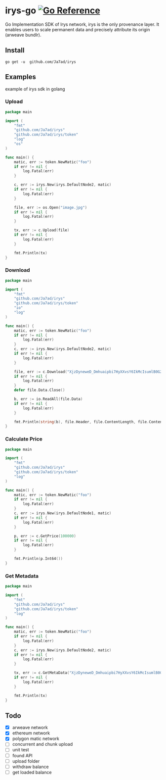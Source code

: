 # irys-go [![Go Reference](https://pkg.go.dev/badge/github.com/Ja7ad/irys.svg)](https://pkg.go.dev/github.com/Ja7ad/irys)
Go Implementation SDK of Irys network, irys is the only provenance layer. It enables users to scale permanent data and precisely attribute its origin (arweave bundlr).

## Install

```shell
go get -u  github.com/Ja7ad/irys
```

## Examples

example of irys sdk in golang 

### Upload

```go
package main

import (
	"fmt"
	"github.com/Ja7ad/irys"
	"github.com/Ja7ad/irys/token"
	"log"
	"os"
)

func main() {
	matic, err := token.NewMatic("foo")
	if err != nil {
		log.Fatal(err)
	}

	c, err := irys.New(irys.DefaultNode2, matic)
	if err != nil {
		log.Fatal(err)
	}

	file, err := os.Open("image.jpg")
	if err != nil {
		log.Fatal(err)
	}

	tx, err := c.Upload(file)
	if err != nil {
		log.Fatal(err)
	}

	fmt.Println(tx)
}
```

### Download

```go
package main

import (
	"fmt"
	"github.com/Ja7ad/irys"
	"github.com/Ja7ad/irys/token"
	"io"
	"log"
)

func main() {
	matic, err := token.NewMatic("foo")
	if err != nil {
		log.Fatal(err)
	}
	c, err := irys.New(irys.DefaultNode2, matic)
	if err != nil {
		log.Fatal(err)
	}

	file, err := c.Download("XjzDyneweD_Dmhuaipbi7HyXXvsY6IkMcIsumlB0G2M")
	if err != nil {
		log.Fatal(err)
	}
	defer file.Data.Close()

	b, err := io.ReadAll(file.Data)
	if err != nil {
		log.Fatal(err)
	}

	fmt.Println(string(b), file.Header, file.ContentLength, file.ContentType)
}
```

### Calculate Price

```go
package main

import (
	"fmt"
	"github.com/Ja7ad/irys"
	"github.com/Ja7ad/irys/token"
	"log"
)

func main() {
	matic, err := token.NewMatic("foo")
	if err != nil {
		log.Fatal(err)
	}
	c, err := irys.New(irys.DefaultNode1, matic)
	if err != nil {
		log.Fatal(err)
	}

	p, err := c.GetPrice(100000)
	if err != nil {
		log.Fatal(err)
	}

	fmt.Println(p.Int64())
}
```

### Get Metadata

```go
package main

import (
	"fmt"
	"github.com/Ja7ad/irys"
	"github.com/Ja7ad/irys/token"
	"log"
)

func main() {
	matic, err := token.NewMatic("foo")
	if err != nil {
		log.Fatal(err)
	}
	c, err := irys.New(irys.DefaultNode2, matic)
	if err != nil {
		log.Fatal(err)
	}

	tx, err := c.GetMetaData("XjzDyneweD_Dmhuaipbi7HyXXvsY6IkMcIsumlB0G2M")
	if err != nil {
		log.Fatal(err)
	}

	fmt.Println(tx)
}
```

## Todo

- [x] arweave network
- [x] ethereum network
- [x] polygon matic network
- [ ] concurrent and chunk upload
- [ ] unit test
- [ ] found API
- [ ] upload folder
- [ ] withdraw balance
- [ ] get loaded balance